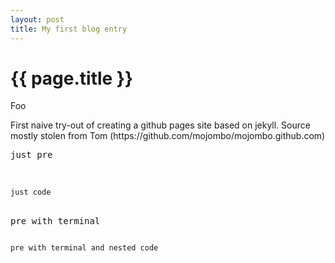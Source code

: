 ```yaml
---
layout: post
title: My first blog entry
---
```


{{ page.title }}
================

<p class="meta">Foo</p>
First naive try-out of creating a github pages site based on jekyll. Source mostly stolen from Tom (https://github.com/mojombo/mojombo.github.com)
<pre>
just pre
</pre>
<br/>
<code>
just code
</code>
<br/>
<pre class="terminal">
pre with terminal
</pre>
<pre class="terminal">
<code>
pre with terminal and nested code
</code>
</pre>
